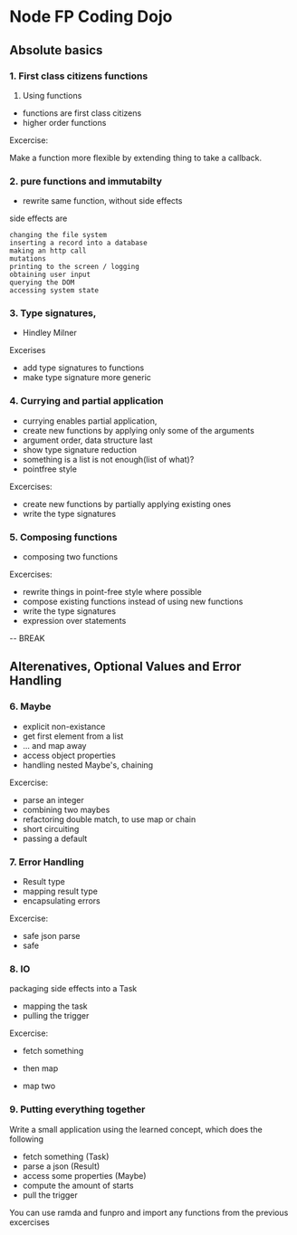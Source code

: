 # Node FP Coding Dojo

## Absolute basics

### 1. First class citizens functions

1. Using functions
- functions are first class citizens
- higher order functions

Excercise:

Make a function more flexible by extending thing to take a callback.

### 2. pure functions and immutabilty

- rewrite same function, without side effects

side effects are

    changing the file system
    inserting a record into a database
    making an http call
    mutations
    printing to the screen / logging
    obtaining user input
    querying the DOM
    accessing system state

### 3. Type signatures,

- Hindley Milner

Excerises
- add type signatures to functions
- make type signature more generic

### 4. Currying and partial application

- currying enables partial application,
- create new functions by applying only some of the arguments
- argument order, data structure last
- show type signature reduction
- something is a list is not enough(list of what)?
- pointfree style

Excercises:
- create new functions by partially applying existing ones
- write the type signatures

### 5. Composing functions

- composing two functions


Excercises:
- rewrite things in point-free style where possible
- compose existing functions instead of using new functions
- write the type signatures
- expression over statements

-- BREAK

## Alterenatives, Optional Values and Error Handling

### 6. Maybe

- explicit non-existance
- get first element from a list
- ... and map away
- access object properties
- handling nested Maybe's, chaining

Excercise:
- parse an integer
- combining two maybes
- refactoring double match, to use map or chain
- short circuiting
- passing a default

### 7. Error Handling

- Result type
- mapping result type
- encapsulating errors

Excercise:
- safe json parse
- safe


### 8. IO

packaging side effects into a Task
- mapping the task
- pulling the trigger

Excercise:
- fetch something
- then map

- map two


### 9. Putting everything together

Write a small application using the learned concept, which does the following
- fetch something (Task)
- parse a json (Result)
- access some properties (Maybe)
- compute the amount of starts
- pull the trigger

You can use ramda and funpro and import any functions from the previous excercises
